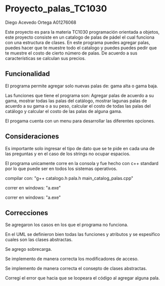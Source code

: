 # Proyecto_palas_TC1030

Diego Acevedo Ortega A01276068

Este proyecto es para la materia TC1030 programación orientada a objetos, este proyecto consiste en un catalogo de palas de pádel el cual funciona con una estructura de clases. En este programa puedes agregar palas, puedes hacer que te muestre todo el catalogo y puedes puedes pedir que te muestre el costo de cierto número de palas. De acuerdo a sus características se calculan sus precios.

## Funcionalidad

El programa permite agregar solo nuevas palas de: gama alta o gama baja.

Las funciones que tiene el programa son: Agregar palas de acuerdo a su gama, mostrar todas las palas del catálogo, mostrar lagunas palas de acuerdo a su gama o a su peso, calcular el costo de todas las palas del catálogo y calcular el costo de las palas de alguna gama.

El progama cuenta con un menu para desarrollar las diferentes opciones.

## Consideraciones

Es importante solo ingresar el tipo de dato que se te pide en cada una de las preguntas y en el caso de los strings no ocupar espacios. 

El programa unicamente corre en la consola y fue hecho con c++ standard por lo que puede ser en todos los sistemas operativos.

compilar con: "g++ catalogo.h pala.h main_catalog_palas.cpp"

correr en windows: "a.exe" 

correr en windows: "a.exe"

## Correcciones

Se agregaron los casos en los que el programa no funciona.

En el UML se definieron bien todas las funciones y atributos y se espesifico cuales son las clases abstractas.

Se agrego sobrecarga.

Se implemento de manera correcta los modificadores de acceso.

Se implemento de manera correcta el consepto de clases abstractas.

Corregí el error que hacia que se loopeara el código al agregar alguna pala.



